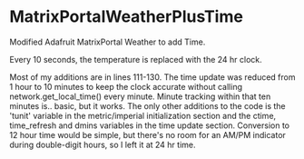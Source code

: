 # MatrixPortalWeatherPlusTime
Modified Adafruit MatrixPortal Weather to add Time.

Every 10 seconds, the temperature is replaced with the 24 hr clock.

Most of my additions are in lines 111-130.  The time update was reduced from 1 hour to 10 minutes to keep the clock accurate without calling network.get_local_time() every minute.  Minute tracking within that ten minutes is.. basic, but it works.  The only other additions to the code is the 'tunit' variable in the metric/imperial initialization section and the ctime, time_refresh and dmins variables in the time update section.  Conversion to 12 hour time would be simple, but there's no room for an AM/PM indicator during double-digit hours, so I left it at 24 hr time.
